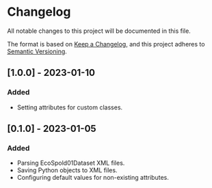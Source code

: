 # Changelog

All notable changes to this project will be documented in this file.

The format is based on [Keep a Changelog](https://keepachangelog.com/en/1.0.0/),
and this project adheres to [Semantic Versioning](https://semver.org/spec/v2.0.0.html).

## [1.0.0] - 2023-01-10

### Added
- Setting attributes for custom classes.

## [0.1.0] - 2023-01-05

### Added
- Parsing EcoSpold01Dataset XML files.
- Saving Python objects to XML files.
- Configuring default values for non-existing attributes.